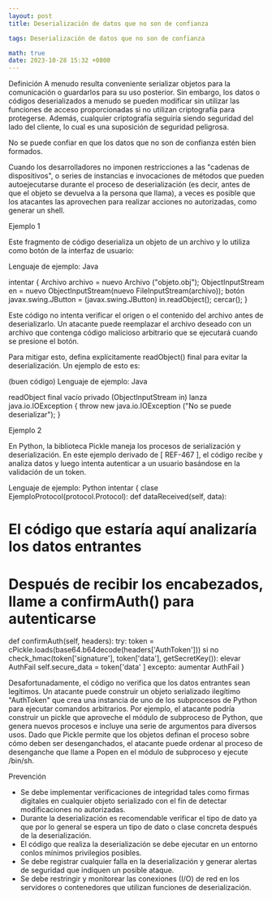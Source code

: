 ```yaml
---
layout: post
title: Deserialización de datos que no son de confianza

tags: Deserialización de datos que no son de confianza

math: true
date: 2023-10-28 15:32 +0800
---
```

Definición
A menudo resulta conveniente serializar objetos para la comunicación o guardarlos para su uso posterior. Sin embargo, los datos o códigos deserializados a menudo se pueden modificar sin utilizar las funciones de acceso proporcionadas si no utilizan criptografía para protegerse. Además, cualquier criptografía seguiría siendo seguridad del lado del cliente, lo cual es una suposición de seguridad peligrosa.

No se puede confiar en que los datos que no son de confianza estén bien formados.

Cuando los desarrolladores no imponen restricciones a las "cadenas de dispositivos", o series de instancias e invocaciones de métodos que pueden autoejecutarse durante el proceso de deserialización (es decir, antes de que el objeto se devuelva a la persona que llama), a veces es posible que los atacantes las aprovechen para realizar acciones no autorizadas, como generar un shell.

Ejemplo 1

Este fragmento de código deserializa un objeto de un archivo y lo utiliza como botón de la interfaz de usuario:

Lenguaje de ejemplo: Java 

intentar {
Archivo archivo = nuevo Archivo ("objeto.obj");
ObjectInputStream en = nuevo ObjectInputStream(nuevo FileInputStream(archivo));
botón javax.swing.JButton = (javax.swing.JButton) in.readObject();
cercar();
}


Este código no intenta verificar el origen o el contenido del archivo antes de deserializarlo. Un atacante puede reemplazar el archivo deseado con un archivo que contenga código malicioso arbitrario que se ejecutará cuando se presione el botón.

Para mitigar esto, defina explícitamente readObject() final para evitar la deserialización. Un ejemplo de esto es:

(buen código)
Lenguaje de ejemplo: Java 

readObject final vacío privado (ObjectInputStream in) lanza java.io.IOException {
throw new java.io.IOException ("No se puede deserializar"); }

Ejemplo 2

En Python, la biblioteca Pickle maneja los procesos de serialización y deserialización. En este ejemplo derivado de [ REF-467 ], el código recibe y analiza datos y luego intenta autenticar a un usuario basándose en la validación de un token.

Lenguaje de ejemplo: Python 
intentar {
clase EjemploProtocol(protocol.Protocol):
def dataReceived(self, data):

# El código que estaría aquí analizaría los datos entrantes
# Después de recibir los encabezados, llame a confirmAuth() para autenticarse

def confirmAuth(self, headers):
try:
token = cPickle.loads(base64.b64decode(headers['AuthToken']))
si no check_hmac(token['signature'], token['data'], getSecretKey()):
elevar AuthFail
self.secure_data = token['data' ]
excepto:
aumentar AuthFail
}

Desafortunadamente, el código no verifica que los datos entrantes sean legítimos. Un atacante puede construir un objeto serializado ilegítimo "AuthToken" que crea una instancia de uno de los subprocesos de Python para ejecutar comandos arbitrarios. Por ejemplo, el atacante podría construir un pickle que aproveche el módulo de subproceso de Python, que genera nuevos procesos e incluye una serie de argumentos para diversos usos. Dado que Pickle permite que los objetos definan el proceso sobre cómo deben ser desenganchados, el atacante puede ordenar al proceso de desenganche que llame a Popen en el módulo de subproceso y ejecute /bin/sh.


Prevención
- Se debe implementar verificaciones de integridad tales como firmas digitales en cualquier objeto serializado con el fin de detectar modificaciones no autorizadas.
- Durante la deserialización es recomendable verificar el tipo de dato ya que por lo general se espera un tipo de dato o clase concreta después de la deserialización.
- El código que realiza la deserialización se debe ejecutar en un entorno conlos mínimos privilegios posibles.
- Se debe registrar cualquier falla en la deserialización y generar alertas de seguridad que indiquen un posible ataque.
- Se debe restringir y monitorear las conexiones (I/O) de red en los servidores o contenedores que utilizan funciones de deserialización.
